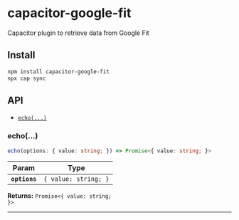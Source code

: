 # capacitor-google-fit

Capacitor plugin to retrieve data from Google Fit

## Install

```bash
npm install capacitor-google-fit
npx cap sync
```

## API

<docgen-index>

* [`echo(...)`](#echo)

</docgen-index>

<docgen-api>
<!--Update the source file JSDoc comments and rerun docgen to update the docs below-->

### echo(...)

```typescript
echo(options: { value: string; }) => Promise<{ value: string; }>
```

| Param         | Type                            |
| ------------- | ------------------------------- |
| **`options`** | <code>{ value: string; }</code> |

**Returns:** <code>Promise&lt;{ value: string; }&gt;</code>

--------------------

</docgen-api>
